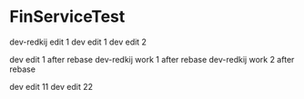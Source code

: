 # FinServiceTest
dev-redkij edit 1
dev edit 1
dev edit 2

dev edit 1 after rebase
dev-redkij work 1 after rebase
dev-redkij work 2 after rebase

dev edit 11
dev edit 22